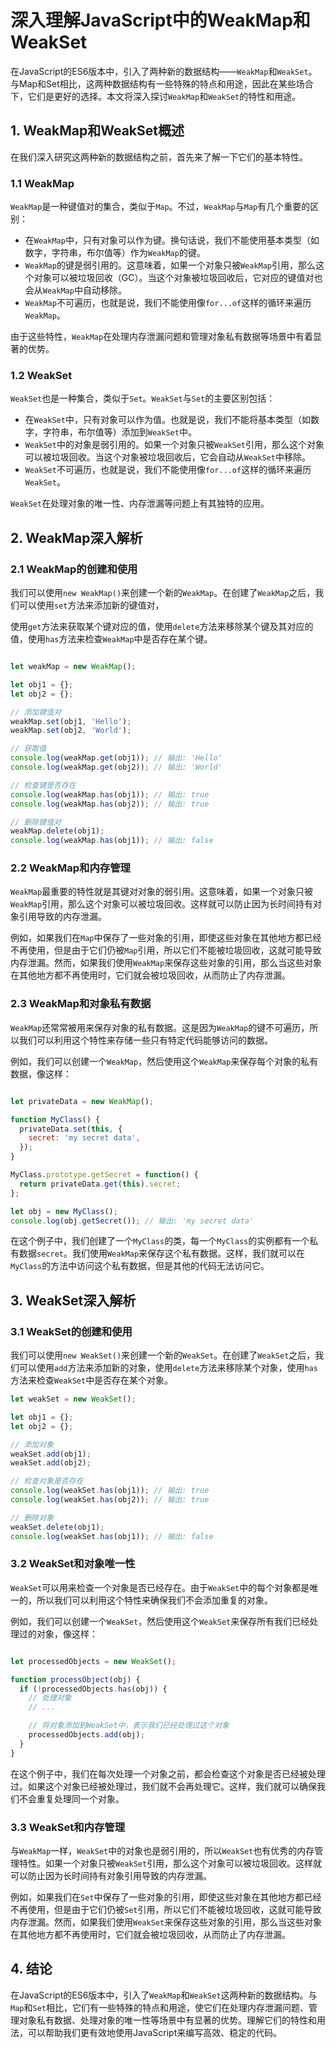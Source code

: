 # 深入理解JavaScript中的WeakMap和WeakSet

在JavaScript的ES6版本中，引入了两种新的数据结构——`WeakMap`和`WeakSet`。与Map和Set相比，这两种数据结构有一些特殊的特点和用途，因此在某些场合下，它们是更好的选择。本文将深入探讨`WeakMap`和`WeakSet`的特性和用途。

## 1. WeakMap和WeakSet概述

在我们深入研究这两种新的数据结构之前，首先来了解一下它们的基本特性。

### 1.1 WeakMap

`WeakMap`是一种键值对的集合，类似于`Map`。不过，`WeakMap`与`Map`有几个重要的区别：

- 在`WeakMap`中，只有对象可以作为键。换句话说，我们不能使用基本类型（如数字，字符串，布尔值等）作为`WeakMap`的键。
- `WeakMap`的键是弱引用的。这意味着，如果一个对象只被`WeakMap`引用，那么这个对象可以被垃圾回收（GC）。当这个对象被垃圾回收后，它对应的键值对也会从`WeakMap`中自动移除。
- `WeakMap`不可遍历，也就是说，我们不能使用像`for...of`这样的循环来遍历`WeakMap`。

由于这些特性，`WeakMap`在处理内存泄漏问题和管理对象私有数据等场景中有着显著的优势。

### 1.2 WeakSet

`WeakSet`也是一种集合，类似于`Set`。`WeakSet`与`Set`的主要区别包括：

- 在`WeakSet`中，只有对象可以作为值。也就是说，我们不能将基本类型（如数字，字符串，布尔值等）添加到`WeakSet`中。
- `WeakSet`中的对象是弱引用的。如果一个对象只被`WeakSet`引用，那么这个对象可以被垃圾回收。当这个对象被垃圾回收后，它会自动从`WeakSet`中移除。
- `WeakSet`不可遍历，也就是说，我们不能使用像`for...of`这样的循环来遍历`WeakSet`。

`WeakSet`在处理对象的唯一性、内存泄漏等问题上有其独特的应用。

## 2. WeakMap深入解析

### 2.1 WeakMap的创建和使用

我们可以使用`new WeakMap()`来创建一个新的`WeakMap`。在创建了`WeakMap`之后，我们可以使用`set`方法来添加新的键值对，

使用`get`方法来获取某个键对应的值，使用`delete`方法来移除某个键及其对应的值，使用`has`方法来检查`WeakMap`中是否存在某个键。

```js

let weakMap = new WeakMap();

let obj1 = {};
let obj2 = {};

// 添加键值对
weakMap.set(obj1, 'Hello');
weakMap.set(obj2, 'World');

// 获取值
console.log(weakMap.get(obj1)); // 输出: 'Hello'
console.log(weakMap.get(obj2)); // 输出: 'World'

// 检查键是否存在
console.log(weakMap.has(obj1)); // 输出: true
console.log(weakMap.has(obj2)); // 输出: true

// 删除键值对
weakMap.delete(obj1);
console.log(weakMap.has(obj1)); // 输出: false

```
### 2.2 WeakMap和内存管理

`WeakMap`最重要的特性就是其键对对象的弱引用。这意味着，如果一个对象只被`WeakMap`引用，那么这个对象可以被垃圾回收。这样就可以防止因为长时间持有对象引用导致的内存泄漏。

例如，如果我们在`Map`中保存了一些对象的引用，即使这些对象在其他地方都已经不再使用，但是由于它们仍被`Map`引用，所以它们不能被垃圾回收，这就可能导致内存泄漏。然而，如果我们使用`WeakMap`来保存这些对象的引用，那么当这些对象在其他地方都不再使用时，它们就会被垃圾回收，从而防止了内存泄漏。

### 2.3 WeakMap和对象私有数据

`WeakMap`还常常被用来保存对象的私有数据。这是因为`WeakMap`的键不可遍历，所以我们可以利用这个特性来存储一些只有特定代码能够访问的数据。

例如，我们可以创建一个`WeakMap`，然后使用这个`WeakMap`来保存每个对象的私有数据，像这样：

```js

let privateData = new WeakMap();

function MyClass() {
  privateData.set(this, {
    secret: 'my secret data',
  });
}

MyClass.prototype.getSecret = function() {
  return privateData.get(this).secret;
};

let obj = new MyClass();
console.log(obj.getSecret()); // 输出: 'my secret data'

```

在这个例子中，我们创建了一个`MyClass`的类，每一个`MyClass`的实例都有一个私有数据`secret`。我们使用`WeakMap`来保存这个私有数据。这样，我们就可以在`MyClass`的方法中访问这个私有数据，但是其他的代码无法访问它。

## 3. WeakSet深入解析

### 3.1 WeakSet的创建和使用

我们可以使用`new WeakSet()`来创建一个新的`WeakSet`。在创建了`WeakSet`之后，我们可以使用`add`方法来添加新的对象，使用`delete`方法来移除某个对象，使用`has`方法来检查`WeakSet`中是否存在某个对象。

```js
let weakSet = new WeakSet();

let obj1 = {};
let obj2 = {};

// 添加对象
weakSet.add(obj1);
weakSet.add(obj2);

// 检查对象是否存在
console.log(weakSet.has(obj1)); // 输出: true
console.log(weakSet.has(obj2)); // 输出: true

// 删除对象
weakSet.delete(obj1);
console.log(weakSet.has(obj1)); // 输出: false

```

### 3.2 WeakSet和对象唯一性

`WeakSet`可以用来检查一个对象是否已经存在。由于`WeakSet`中的每个对象都是唯一的，所以我们可以利用这个特性来确保我们不会添加重复的对象。

例如，我们可以创建一个`WeakSet`，然后使用这个`WeakSet`来保存所有我们已经处理过的对象，像这样：

```js

let processedObjects = new WeakSet();

function processObject(obj) {
  if (!processedObjects.has(obj)) {
    // 处理对象
    // ...

    // 将对象添加到WeakSet中，表示我们已经处理过这个对象
    processedObjects.add(obj);
  }
}

```

在这个例子中，我们在每次处理一个对象之前，都会检查这个对象是否已经被处理过。如果这个对象已经被处理过，我们就不会再处理它。这样，我们就可以确保我们不会重复处理同一个对象。

### 3.3 WeakSet和内存管理

与`WeakMap`一样，`WeakSet`中的对象也是弱引用的，所以`WeakSet`也有优秀的内存管理特性。如果一个对象只被`WeakSet`引用，那么这个对象可以被垃圾回收。这样就可以防止因为长时间持有对象引用导致的内存泄漏。

例如，如果我们在`Set`中保存了一些对象的引用，即使这些对象在其他地方都已经不再使用，但是由于它们仍被`Set`引用，所以它们不能被垃圾回收，这就可能导致内存泄漏。然而，如果我们使用`WeakSet`来保存这些对象的引用，那么当这些对象在其他地方都不再使用时，它们就会被垃圾回收，从而防止了内存泄漏。

## 4. 结论

在JavaScript的ES6版本中，引入了`WeakMap`和`WeakSet`这两种新的数据结构。与`Map`和`Set`相比，它们有一些特殊的特点和用途，使它们在处理内存泄漏问题、管理对象私有数据、处理对象的唯一性等场景中有显著的优势。理解它们的特性和用法，可以帮助我们更有效地使用JavaScript来编写高效、稳定的代码。